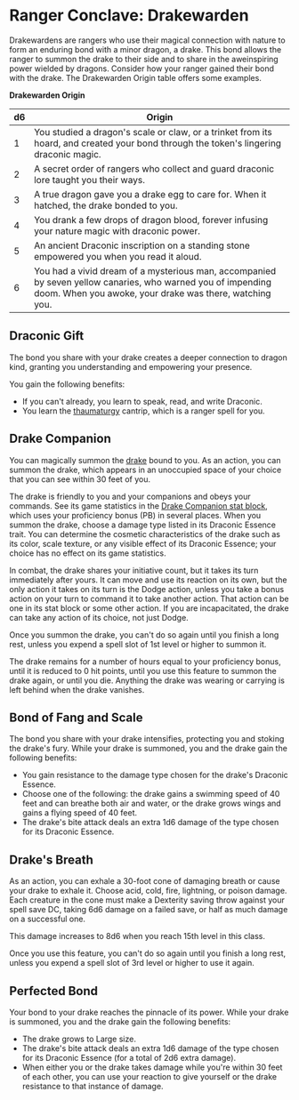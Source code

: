 # Ranger Conclave: Drakewarden
Drakewardens are rangers who use their magical connection with nature to form an enduring bond with a minor dragon, a drake. This bond allows the ranger to summon the drake to their side and to share in the aweinspiring power wielded by dragons. Consider how your ranger gained their bond with the drake. The Drakewarden Origin table offers some examples.

**Drakewarden Origin**

d6 | Origin
-- | -------
1 | You studied a dragon's scale or claw, or a trinket from its hoard, and created your bond through the token's lingering draconic magic.
2 | A secret order of rangers who collect and guard draconic lore taught you their ways.
3 | A true dragon gave you a drake egg to care for. When it hatched, the drake bonded to you.
4 | You drank a few drops of dragon blood, forever infusing your nature magic with draconic power.
5 | An ancient Draconic inscription on a standing stone empowered you when you read it aloud.
6 | You had a vivid dream of a mysterious man, accompanied by seven yellow canaries, who warned you of impending doom. When you awoke, your drake was there, watching you.

## Draconic Gift
The bond you share with your drake creates a deeper connection to dragon kind, granting you understanding and empowering your presence.

You gain the following benefits:

* If you can't already, you learn to speak, read, and write Draconic.
* You learn the [thaumaturgy](../../Magic/Spells/thaumaturgy.md) cantrip, which is a ranger spell for you.

## Drake Companion
You can magically summon the [drake](../../Creatures/DrakeCompanion.md) bound to you. As an action, you can summon the drake, which appears in an unoccupied space of your choice that you can see within 30 feet of you.

The drake is friendly to you and your companions and obeys your commands. See its game statistics in the [Drake Companion stat block](../..//Creatures/DrakeCompanion.md), which  uses your proficiency bonus (PB) in several places. When you summon the drake, choose a damage type listed in its Draconic Essence trait. You can determine the cosmetic characteristics of the drake such as its color, scale texture, or any visible effect of its Draconic Essence; your choice has no effect on its game statistics.

In combat, the drake shares your initiative count, but it takes its turn immediately after yours. It can move and use its reaction on its own, but the only action it takes on its turn is the Dodge action, unless you take a bonus action on your turn to command it to take another action. That action can be one in its stat block or some other action. If you are incapacitated, the drake can take any action of its choice, not just Dodge. 

Once you summon the drake, you can't do so again until you finish a long rest, unless you expend a spell slot of 1st level or higher to summon it.

The drake remains for a number of hours equal to your proficiency bonus, until it is reduced to 0 hit points, until you use this feature to summon the drake again, or until you die. Anything the drake was wearing or carrying is left behind when the drake vanishes.

## Bond of Fang and Scale
The bond you share with your drake intensifies, protecting you and stoking the drake's fury. While your drake is summoned, you and the drake gain the following benefits:

* You gain resistance to the damage type chosen for the drake's Draconic Essence.
* Choose one of the following: the drake gains a swimming speed of 40 feet and can breathe both air and water, or the drake grows wings and gains a flying speed of 40 feet.
* The drake's bite attack deals an extra 1d6 damage of the type chosen for its Draconic Essence.

## Drake's Breath
As an action, you can exhale a 30-foot cone of damaging breath or cause your drake to exhale it. Choose acid, cold, fire, lightning, or poison damage. Each creature in the cone must make a Dexterity saving throw against your spell save DC, taking 6d6 damage on a failed save, or half as much damage on a successful one.

This damage increases to 8d6 when you reach 15th level in this class.

Once you use this feature, you can't do so again until you finish a long rest, unless you expend a spell slot of 3rd level or higher to use it again.

## Perfected Bond
Your bond to your drake reaches the pinnacle of its power. While your drake is summoned, you and the drake gain the following benefits:

* The drake grows to Large size.
* The drake's bite attack deals an extra 1d6 damage of the type chosen for its Draconic Essence (for a total of 2d6 extra damage).
* When either you or the drake takes damage while you're within 30 feet of each other, you can use your reaction to give yourself or the drake resistance to that instance of damage.
